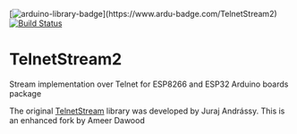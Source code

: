 [![arduino-library-badge](https://www.ardu-badge.com/badge/TelnetStream2.svg?)](https://www.ardu-badge.com/TelnetStream2)
[![Build Status](https://travis-ci.org/ameer1234567890/TelnetStream2.svg?branch=master)](https://travis-ci.org/ameer1234567890/TelnetStream2)
# TelnetStream2
Stream implementation over Telnet for ESP8266 and ESP32 Arduino boards package

The original [TelnetStream](https://github.com/jandrassy/TelnetStream) library was developed by Juraj Andrássy. This is an enhanced fork by Ameer Dawood

